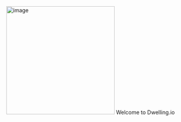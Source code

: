 <img width="285" alt="image" src="https://github.com/Sanchit2809/Dwelling.io/assets/97045170/596d460b-5774-43cc-95b9-49910bafe408">
Welcome to Dwelling.io
